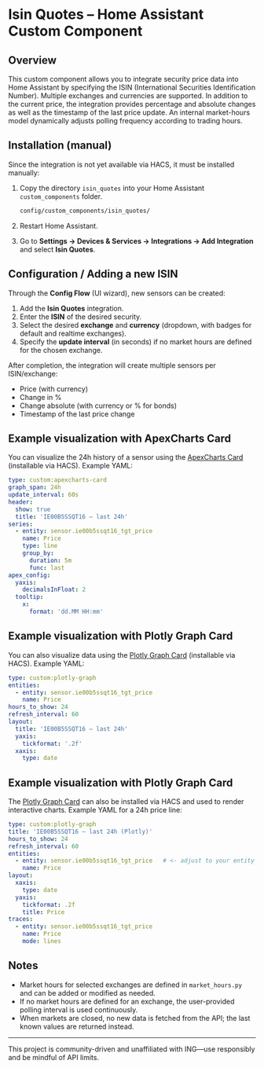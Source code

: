 # Isin Quotes – Home Assistant Custom Component

## Overview

This custom component allows you to integrate security price data into Home Assistant by specifying the ISIN (International Securities Identification Number). Multiple exchanges and currencies are supported. In addition to the current price, the integration provides percentage and absolute changes as well as the timestamp of the last price update. An internal market-hours model dynamically adjusts polling frequency according to trading hours.

## Installation (manual)

Since the integration is not yet available via HACS, it must be installed manually:

1. Copy the directory `isin_quotes` into your Home Assistant `custom_components` folder.

   ```bash
   config/custom_components/isin_quotes/
   ```

2. Restart Home Assistant.

3. Go to **Settings → Devices & Services → Integrations → Add Integration** and select **Isin Quotes**.

## Configuration / Adding a new ISIN

Through the **Config Flow** (UI wizard), new sensors can be created:

1. Add the **Isin Quotes** integration.
2. Enter the **ISIN** of the desired security.
3. Select the desired **exchange** and **currency** (dropdown, with badges for default and realtime exchanges).
4. Specify the **update interval** (in seconds) if no market hours are defined for the chosen exchange.

After completion, the integration will create multiple sensors per ISIN/exchange:

* Price (with currency)
* Change in %
* Change absolute (with currency or % for bonds)
* Timestamp of the last price change

## Example visualization with ApexCharts Card

You can visualize the 24h history of a sensor using the [ApexCharts Card](https://github.com/RomRider/apexcharts-card) (installable via HACS). Example YAML:

```yaml
type: custom:apexcharts-card
graph_span: 24h
update_interval: 60s
header:
  show: true
  title: 'IE00B5SSQT16 – last 24h'
series:
  - entity: sensor.ie00b5ssqt16_tgt_price
    name: Price
    type: line
    group_by:
      duration: 5m
      func: last
apex_config:
  yaxis:
    decimalsInFloat: 2
  tooltip:
    x:
      format: 'dd.MM HH:mm'
```

## Example visualization with Plotly Graph Card

You can also visualize data using the [Plotly Graph Card](https://github.com/dbuezas/lovelace-plotly-graph-card) (installable via HACS). Example YAML:

```yaml
type: custom:plotly-graph
entities:
  - entity: sensor.ie00b5ssqt16_tgt_price
    name: Price
hours_to_show: 24
refresh_interval: 60
layout:
  title: 'IE00B5SSQT16 – last 24h'
  yaxis:
    tickformat: '.2f'
  xaxis:
    type: date
```

## Example visualization with Plotly Graph Card

The [Plotly Graph Card](https://github.com/dbuezas/lovelace-plotly-graph-card) can also be installed via HACS and used to render interactive charts. Example YAML for a 24h price line:

```yaml
type: custom:plotly-graph
title: 'IE00B5SSQT16 – last 24h (Plotly)'
hours_to_show: 24
refresh_interval: 60
entities:
  - entity: sensor.ie00b5ssqt16_tgt_price   # <- adjust to your entity id
    name: Price
layout:
  xaxis:
    type: date
  yaxis:
    tickformat: .2f
    title: Price
traces:
  - entity: sensor.ie00b5ssqt16_tgt_price
    name: Price
    mode: lines
```

## Notes

* Market hours for selected exchanges are defined in `market_hours.py` and can be added or modified as needed.
* If no market hours are defined for an exchange, the user-provided polling interval is used continuously.
* When markets are closed, no new data is fetched from the API; the last known values are returned instead.

---

This project is community-driven and unaffiliated with ING—use responsibly and be mindful of API limits.
